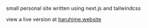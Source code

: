 small personal site written using next.js and tailwindcss

view a live version at [haruhime.website](https://haruhime.website/ )
